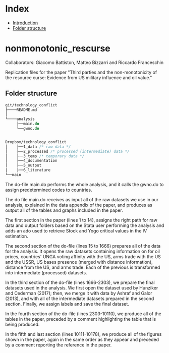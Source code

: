 # Index
- [Introduction](#technology_conflict)
- [Folder structure](#folder-structure)

# nonmonotonic_rescurse

Collaborators: Giacomo Battiston, Matteo Bizzarri and Riccardo Franceschin

Replication files for the paper "Third parties and the non-monotonicity of the resource curse: Evidence from US military influence and oil value."

## Folder structure

```stata
git/technology_conflict
├────README.md
│    
└────analysis
     ├──main.do
     └──gwno.do     


Dropbox/technology_conflict
│    ├──1_data /* raw data */
│    ├──2_processed /* processed (intermediate) data */
│    ├──3_temp /* temporary data */
│    ├──4_documentation
│    ├──5_output
|    ├──6_literature
└──main
````

The do-file main.do performs the whole analysis, and it calls the gwno.do to assign predetermined codes to countries.

The do file main.do  receives as input all of the raw datasets we use in our analysis, explained in the data appendix of the paper, and produces as output all of the tables and graphs included in the paper.

The first section in the paper (lines 1 to 14), assigns the right path for raw data and output folders based on the Stata user performing the analysis and adds an ado used to retrieve Stock and Yogo critical values in the IV estimation.

The second section of the do-file (lines 15 to 1666) prepares all of the data for the analysis.
It opens the raw datasets containing information on for oil prices, countries' UNGA voting affinity with the US, arms trade with the US and the USSR, US bases presence (merged with distance information), distance from the US, and arms trade.
Each of the previous is transformed into intermediate (processed) datasets.

In the third section of the do-file (lines 1666-2303), we prepare the final datasets used in the analysis.
We first open the dataset used by Hunziker and Cederman (2017); then, we merge it with data by Ashraf and Galor (2013), and with all of the intermediate datasets prepared in the second section.
Finally, we assign labels and save the final dataset.

In the fourth section of the do-file (lines 2303-10110), we produce all of the tables in the paper, preceded by a comment highlighting the table that is being produced.

In the fifth and last section (lines 10111-10178), we produce all of the figures shown in the paper, again in the same order as they appear and preceded by a comment reporting the reference in the paper.

